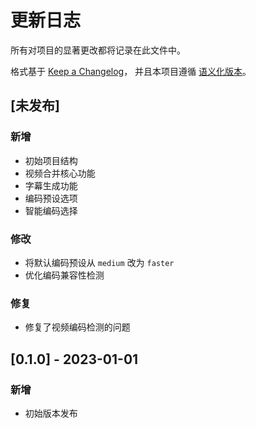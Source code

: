# 更新日志

所有对项目的显著更改都将记录在此文件中。

格式基于 [Keep a Changelog](https://keepachangelog.com/zh-CN/1.0.0/)，
并且本项目遵循 [语义化版本](https://semver.org/lang/zh-CN/)。

## [未发布]

### 新增
- 初始项目结构
- 视频合并核心功能
- 字幕生成功能
- 编码预设选项
- 智能编码选择

### 修改
- 将默认编码预设从 `medium` 改为 `faster`
- 优化编码兼容性检测

### 修复
- 修复了视频编码检测的问题

## [0.1.0] - 2023-01-01

### 新增
- 初始版本发布